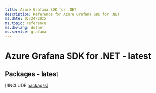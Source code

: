 ```yaml
---
title: Azure Grafana SDK for .NET
description: Reference for Azure Grafana SDK for .NET
ms.date: 02/24/2025
ms.topic: reference
ms.devlang: dotnet
ms.service: grafana
---
```

# Azure Grafana SDK for .NET - latest
## Packages - latest
[!INCLUDE [packages](grafana-index.md)]